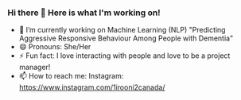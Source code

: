 ### Hi there 👋 Here is what I'm working on!

- 🔭 I’m currently working on Machine Learning (NLP) "Predicting Aggressive Responsive Behaviour Among People with Dementia"
- 😄 Pronouns: She/Her
- ⚡ Fun fact: I love interacting with people and love to be a project manager!
- 📫 How to reach me: Instagram: https://www.instagram.com/1irooni2canada/

